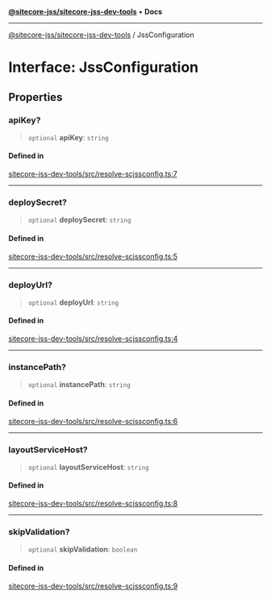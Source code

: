 [**@sitecore-jss/sitecore-jss-dev-tools**](../README.md) • **Docs**

***

[@sitecore-jss/sitecore-jss-dev-tools](../README.md) / JssConfiguration

# Interface: JssConfiguration

## Properties

### apiKey?

> `optional` **apiKey**: `string`

#### Defined in

[sitecore-jss-dev-tools/src/resolve-scjssconfig.ts:7](https://github.com/Sitecore/jss/blob/b4728bd62f468f88cc20c503d593996b480fad47/packages/sitecore-jss-dev-tools/src/resolve-scjssconfig.ts#L7)

***

### deploySecret?

> `optional` **deploySecret**: `string`

#### Defined in

[sitecore-jss-dev-tools/src/resolve-scjssconfig.ts:5](https://github.com/Sitecore/jss/blob/b4728bd62f468f88cc20c503d593996b480fad47/packages/sitecore-jss-dev-tools/src/resolve-scjssconfig.ts#L5)

***

### deployUrl?

> `optional` **deployUrl**: `string`

#### Defined in

[sitecore-jss-dev-tools/src/resolve-scjssconfig.ts:4](https://github.com/Sitecore/jss/blob/b4728bd62f468f88cc20c503d593996b480fad47/packages/sitecore-jss-dev-tools/src/resolve-scjssconfig.ts#L4)

***

### instancePath?

> `optional` **instancePath**: `string`

#### Defined in

[sitecore-jss-dev-tools/src/resolve-scjssconfig.ts:6](https://github.com/Sitecore/jss/blob/b4728bd62f468f88cc20c503d593996b480fad47/packages/sitecore-jss-dev-tools/src/resolve-scjssconfig.ts#L6)

***

### layoutServiceHost?

> `optional` **layoutServiceHost**: `string`

#### Defined in

[sitecore-jss-dev-tools/src/resolve-scjssconfig.ts:8](https://github.com/Sitecore/jss/blob/b4728bd62f468f88cc20c503d593996b480fad47/packages/sitecore-jss-dev-tools/src/resolve-scjssconfig.ts#L8)

***

### skipValidation?

> `optional` **skipValidation**: `boolean`

#### Defined in

[sitecore-jss-dev-tools/src/resolve-scjssconfig.ts:9](https://github.com/Sitecore/jss/blob/b4728bd62f468f88cc20c503d593996b480fad47/packages/sitecore-jss-dev-tools/src/resolve-scjssconfig.ts#L9)
